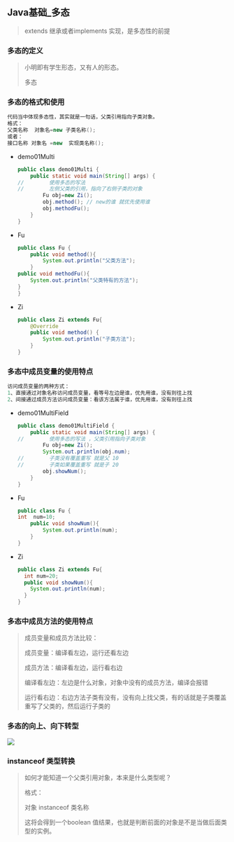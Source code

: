 ## Java基础_多态

> extends 继承或者implements 实现，是多态性的前提

### 多态的定义

>  小明即有学生形态，又有人的形态。
>
> 多态

### 多态的格式和使用

```java
代码当中体现多态性，其实就是一句话，父类引用指向子类对象。
格式：
父类名称  对象名=new 子类名称();
或者：
接口名称 对象名 =new  实现类名称();
```

- demo01Multi

  ```java
  public class demo01Multi {
      public static void main(String[] args) {
  //        使用多态的写法
  //        左侧父类的引用，指向了右侧子类的对象
          Fu obj=new Zi();
          obj.method(); // new的谁 就优先使用谁
          obj.methodFu();
      }
  }
  ```

- Fu

  ```java
  public class Fu {
      public void method(){
          System.out.println("父类方法");
      }
  public void methodFu(){
      System.out.println("父类特有的方法");
  }
  }
  ```

- Zi

  ```java
  public class Zi extends Fu{
      @Override
      public void method() {
          System.out.println("子类方法");
      }
  }
  
  ```



### 多态中成员变量的使用特点

```java
访问成员变量的两种方式：
1、直接通过对象名称访问成员变量，看等号左边是谁，优先用谁，没有则往上找
2、间接通过成员方法访问成员变量：看该方法属于谁，优先用谁，没有则往上找
```

- demo01MultiField

  ```java
  public class demo01MultiField {
      public static void main(String[] args) {
  //        使用多态的写法 ，父类引用指向子类对象
          Fu obj=new Zi();
          System.out.println(obj.num);
  //        子类没有覆盖重写 就是父 10
  //        子类如果覆盖重写 就是子 20
          obj.showNum();
      }
  }
  ```

- Fu

  ```java
  public class Fu {
  int  num=10;
      public void showNum(){
          System.out.println(num);
      }
  }
  ```

- Zi

  ```java
  public class Zi extends Fu{
    int num=20;
    public void showNum(){
      System.out.println(num);
    }
  }
  ```

### 多态中成员方法的使用特点

> 成员变量和成员方法比较：
>
> 成员变量：编译看左边，运行还看左边
>
> 成员方法：编译看左边，运行看右边
>
> 编译看左边：左边是什么对象，对象中没有的成员方法，编译会报错
>
> 运行看右边：右边方法子类有没有，没有向上找父类，有的话就是子类覆盖重写了父类的，然后运行子类的

### 多态的向上、向下转型

![](https://i.loli.net/2021/01/17/x6tX7bOlavLoYDq.png)



### instanceof 类型转换

> 如何才能知道一个父类引用对象，本来是什么类型呢？
>
> 格式：
>
> 对象  instanceof 类名称
>
> 这将会得到一个boolean 值结果，也就是判断前面的对象是不是当做后面类型的实例。